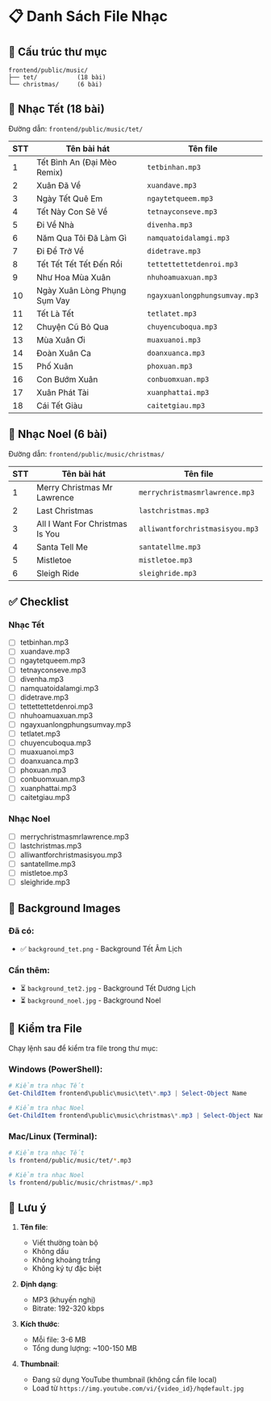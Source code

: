 # 📋 Danh Sách File Nhạc

## 📁 Cấu trúc thư mục
```
frontend/public/music/
├── tet/           (18 bài)
└── christmas/     (6 bài)
```

## 🎵 Nhạc Tết (18 bài)

Đường dẫn: `frontend/public/music/tet/`

| STT | Tên bài hát | Tên file |
|-----|-------------|----------|
| 1 | Tết Bình An (Đại Mèo Remix) | `tetbinhan.mp3` |
| 2 | Xuân Đã Về | `xuandave.mp3` |
| 3 | Ngày Tết Quê Em | `ngaytetqueem.mp3` |
| 4 | Tết Này Con Sẽ Về | `tetnayconseve.mp3` |
| 5 | Đi Về Nhà | `divenha.mp3` |
| 6 | Năm Qua Tôi Đã Làm Gì | `namquatoidalamgi.mp3` |
| 7 | Đi Để Trở Về | `didetrave.mp3` |
| 8 | Tết Tết Tết Tết Đến Rồi | `tettettettetdenroi.mp3` |
| 9 | Như Hoa Mùa Xuân | `nhuhoamuaxuan.mp3` |
| 10 | Ngày Xuân Lòng Phụng Sụm Vay | `ngayxuanlongphungsumvay.mp3` |
| 11 | Tết Là Tết | `tetlatet.mp3` |
| 12 | Chuyện Cũ Bỏ Qua | `chuyencuboqua.mp3` |
| 13 | Mùa Xuân Ơi | `muaxuanoi.mp3` |
| 14 | Đoàn Xuân Ca | `doanxuanca.mp3` |
| 15 | Phố Xuân | `phoxuan.mp3` |
| 16 | Con Bướm Xuân | `conbuomxuan.mp3` |
| 17 | Xuân Phát Tài | `xuanphattai.mp3` |
| 18 | Cái Tết Giàu | `caitetgiau.mp3` |

## 🎄 Nhạc Noel (6 bài)

Đường dẫn: `frontend/public/music/christmas/`

| STT | Tên bài hát | Tên file |
|-----|-------------|----------|
| 1 | Merry Christmas Mr Lawrence | `merrychristmasmrlawrence.mp3` |
| 2 | Last Christmas | `lastchristmas.mp3` |
| 3 | All I Want For Christmas Is You | `alliwantforchristmasisyou.mp3` |
| 4 | Santa Tell Me | `santatellme.mp3` |
| 5 | Mistletoe | `mistletoe.mp3` |
| 6 | Sleigh Ride | `sleighride.mp3` |

## ✅ Checklist

### Nhạc Tết
- [ ] tetbinhan.mp3
- [ ] xuandave.mp3
- [ ] ngaytetqueem.mp3
- [ ] tetnayconseve.mp3
- [ ] divenha.mp3
- [ ] namquatoidalamgi.mp3
- [ ] didetrave.mp3
- [ ] tettettettetdenroi.mp3
- [ ] nhuhoamuaxuan.mp3
- [ ] ngayxuanlongphungsumvay.mp3
- [ ] tetlatet.mp3
- [ ] chuyencuboqua.mp3
- [ ] muaxuanoi.mp3
- [ ] doanxuanca.mp3
- [ ] phoxuan.mp3
- [ ] conbuomxuan.mp3
- [ ] xuanphattai.mp3
- [ ] caitetgiau.mp3

### Nhạc Noel
- [ ] merrychristmasmrlawrence.mp3
- [ ] lastchristmas.mp3
- [ ] alliwantforchristmasisyou.mp3
- [ ] santatellme.mp3
- [ ] mistletoe.mp3
- [ ] sleighride.mp3

## 🎨 Background Images

### Đã có:
- ✅ `background_tet.png` - Background Tết Âm Lịch

### Cần thêm:
- ⏳ `background_tet2.jpg` - Background Tết Dương Lịch
- ⏳ `background_noel.jpg` - Background Noel

## 🔧 Kiểm tra File

Chạy lệnh sau để kiểm tra file trong thư mục:

### Windows (PowerShell):
```powershell
# Kiểm tra nhạc Tết
Get-ChildItem frontend\public\music\tet\*.mp3 | Select-Object Name

# Kiểm tra nhạc Noel
Get-ChildItem frontend\public\music\christmas\*.mp3 | Select-Object Name
```

### Mac/Linux (Terminal):
```bash
# Kiểm tra nhạc Tết
ls frontend/public/music/tet/*.mp3

# Kiểm tra nhạc Noel
ls frontend/public/music/christmas/*.mp3
```

## 📝 Lưu ý

1. **Tên file**: 
   - Viết thường toàn bộ
   - Không dấu
   - Không khoảng trắng
   - Không ký tự đặc biệt

2. **Định dạng**: 
   - MP3 (khuyến nghị)
   - Bitrate: 192-320 kbps

3. **Kích thước**:
   - Mỗi file: 3-6 MB
   - Tổng dung lượng: ~100-150 MB

4. **Thumbnail**:
   - Đang sử dụng YouTube thumbnail (không cần file local)
   - Load từ `https://img.youtube.com/vi/{video_id}/hqdefault.jpg`
